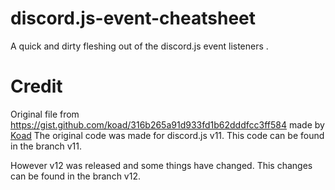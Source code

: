 # discord.js-event-cheatsheet
A quick and dirty fleshing out of the discord.js event listeners .

# Credit 
Original file from https://gist.github.com/koad/316b265a91d933fd1b62dddfcc3ff584 made by [Koad](https://gist.github.com/koad)
The original code was made for discord.js v11.
This code can be found in the branch v11.

However v12 was released and some things have changed. This changes can be found in the branch v12.



